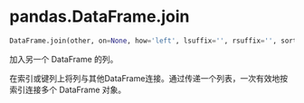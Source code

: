 # pandas.DataFrame.join

```python
DataFrame.join(other, on=None, how='left', lsuffix='', rsuffix='', sort=False)
```

加入另一个 DataFrame 的列。

在索引或键列上将列与其他DataFrame连接。通过传递一个列表，一次有效地按索引连接多个 DataFrame 对象。

